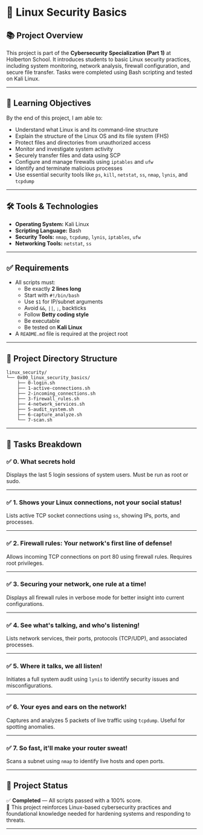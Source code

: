 # 🔐 Linux Security Basics

## 📚 Project Overview

This project is part of the **Cybersecurity Specialization (Part 1)** at Holberton School. It introduces students to basic Linux security practices, including system monitoring, network analysis, firewall configuration, and secure file transfer. Tasks were completed using Bash scripting and tested on Kali Linux.

---

## 🎯 Learning Objectives

By the end of this project, I am able to:

- Understand what Linux is and its command-line structure
- Explain the structure of the Linux OS and its file system (FHS)
- Protect files and directories from unauthorized access
- Monitor and investigate system activity
- Securely transfer files and data using SCP
- Configure and manage firewalls using `iptables` and `ufw`
- Identify and terminate malicious processes
- Use essential security tools like `ps`, `kill`, `netstat`, `ss`, `nmap`, `lynis`, and `tcpdump`

---

## 🛠️ Tools & Technologies

- **Operating System:** Kali Linux
- **Scripting Language:** Bash
- **Security Tools:** `nmap`, `tcpdump`, `lynis`, `iptables`, `ufw`
- **Networking Tools:** `netstat`, `ss`

---

## ✅ Requirements

- All scripts must:
  - Be exactly **2 lines long**
  - Start with `#!/bin/bash`
  - Use `$1` for IP/subnet arguments
  - Avoid `&&`, `||`, `;`, backticks
  - Follow **Betty coding style**
  - Be executable
  - Be tested on **Kali Linux**
- A `README.md` file is required at the project root

---

## 📁 Project Directory Structure

```
linux_security/
└── 0x00_linux_security_basics/
    ├── 0-login.sh
    ├── 1-active-connections.sh
    ├── 2-incoming_connections.sh
    ├── 3-firewall_rules.sh
    ├── 4-network_services.sh
    ├── 5-audit_system.sh
    ├── 6-capture_analyze.sh
    └── 7-scan.sh
```

---

## 🧪 Tasks Breakdown

### ✅ 0. What secrets hold
Displays the last 5 login sessions of system users. Must be run as root or sudo.

---

### ✅ 1. Shows your Linux connections, not your social status!
Lists active TCP socket connections using `ss`, showing IPs, ports, and processes.

---

### ✅ 2. Firewall rules: Your network's first line of defense!
Allows incoming TCP connections on port 80 using firewall rules. Requires root privileges.

---

### ✅ 3. Securing your network, one rule at a time!
Displays all firewall rules in verbose mode for better insight into current configurations.

---

### ✅ 4. See what's talking, and who's listening!
Lists network services, their ports, protocols (TCP/UDP), and associated processes.

---

### ✅ 5. Where it talks, we all listen!
Initiates a full system audit using `lynis` to identify security issues and misconfigurations.

---

### ✅ 6. Your eyes and ears on the network!
Captures and analyzes 5 packets of live traffic using `tcpdump`. Useful for spotting anomalies.

---

### ✅ 7. So fast, it'll make your router sweat!
Scans a subnet using `nmap` to identify live hosts and open ports.

---

## 🏁 Project Status

✅ **Completed** — All scripts passed with a 100% score.  
📌 This project reinforces Linux-based cybersecurity practices and foundational knowledge needed for hardening systems and responding to threats.

---
